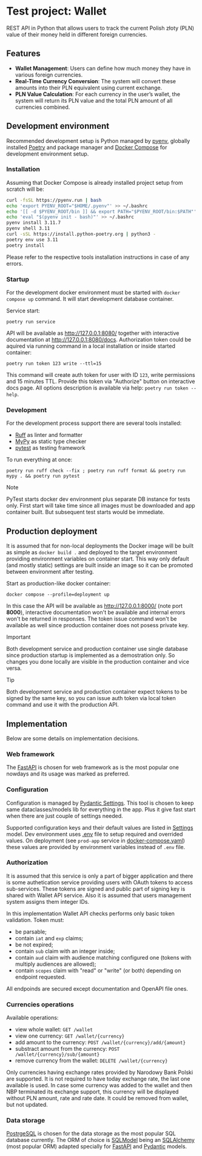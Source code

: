 # Test project: Wallet

REST API in Python that allows users to track the current Polish złoty (PLN) value of their money held in different foreign currencies.

## Features
* **Wallet Management**: Users can define how much money they have in various foreign currencies.
* **Real-Time Currency Conversion**: The system will convert these amounts into their PLN equivalent using current exchange.
* **PLN Value Calculation**: For each currency in the user’s wallet, the system will return its PLN value and the total PLN amount of all currencies combined.

## Development environment

Recommended development setup is Python managed by [pyenv](https://github.com/pyenv/pyenv), globally installed [Poetry](https://python-poetry.org/) and package manager and [Docker Compose](https://docs.docker.com/compose/) for development environment setup.

### Installation

Assuming that Docker Compose is already installed project setup from scratch will be:

```bash
curl -fsSL https://pyenv.run | bash
echo 'export PYENV_ROOT="$HOME/.pyenv"' >> ~/.bashrc
echo '[[ -d $PYENV_ROOT/bin ]] && export PATH="$PYENV_ROOT/bin:$PATH"' >> ~/.bashrc
echo 'eval "$(pyenv init - bash)"' >> ~/.bashrc
pyenv install 3.11.7
pyenv shell 3.11
curl -sSL https://install.python-poetry.org | python3 -
poetry env use 3.11
poetry install
```

Please refer to the respective tools installation instructions in case of any errors.

### Startup

For the development docker environment must be started with `docker compose up` command.
It will start development database container.

Service start:
```console
poetry run service
```

API will be available as http://127.0.0.1:8080/ together with interactive documentation
at http://127.0.0.1:8080/docs. Authorization token could be aquired via running command
in a local installation or inside started container:

```console
poetry run token 123 write --ttl=15
```

This command will create auth token for user with ID `123`, write permissions and 15
minutes TTL. Provide this token via "Authorize" button on interactive docs page. All
options description is available via help: `poetry run token --help`.


### Development

For the development process support there are several tools installed:
* [Ruff](https://docs.astral.sh/ruff/) as linter and formatter
* [MyPy](https://mypy-lang.org/) as static type checker
* [pytest](https://docs.pytest.org/en/stable/) as testing framework

To run everything at once:
```console
poetry run ruff check --fix ; poetry run ruff format && poetry run mypy . && poetry run pytest
```

> [!NOTE]
> PyTest starts docker dev environment plus separate DB instance for tests only. First
> start will take time since all images must be downloaded and app container built. But
> subsequent test starts would be immediate.

## Production deployment

It is assumed that for non-local deployments the Docker image will be built as simple as
`docker build .` and deployed to the target environment providing environment variables
on container start. This way only default (and mostly static) settings are built inside
an image so it can be promoted between environment after testing.

Start as production-like docker container:
```console
docker compose --profile=deployment up
```

In this case the API will be available as http://127.0.0.1:8000/ (note port **8000**),
interactive documentation won't be available and internal errors won't be returned in
responses. The token issue command won't be available as well since production container
does not posess private key.

> [!IMPORTANT]
> Both development service and production container use single database since production
> startup is implemented as a demostration only. So changes you done locally are visible
> in the production container and vice versa.

> [!TIP]
> Both development service and production container expect tokens to be signed by the
> same key, so you can issue auth token via local token command and use it with the
> production API.

## Implementation

Below are some details on implementation decisions.

### Web framework

The [FastAPI](https://fastapi.tiangolo.com/) is chosen for web framework as is the most
popular one nowdays and its usage was marked as preferred.

### Configuration

Configuration is managed by [Pydantic Settings](https://docs.pydantic.dev/latest/concepts/pydantic_settings/).
This tool is chosen to keep same dataclasses/models lib for everything in the app. Plus
it give fast start when there are just couple of settings needed.

Supported configuration keys and their default values are listed in [Settings](/wallet/config.py)
model. Dev environment uses [.env](/.env) file to setup required and overrided values.
On deployment (see `prod-app` service in [docker-compose.yaml](/docker-compose.yaml))
these values are provided by environment variables instead of `.env` file.

### Authorization

It is assumed that this service is only a part of bigger application and there is some
authetication service providing users with OAuth tokens to access sub-services. These
tokens are signed and public part of signing key is shared with Wallet API service. Also
it is assumed that users management system assigns them integer IDs.

In this implementation Wallet API checks performs only basic token validation. Token
must:
* be parsable;
* contain `iat` and `exp` claims;
* be not expired;
* contain `sub` claim with an integer inside;
* contain `aud` claim with audience matching configured one (tokens with multiply audiences are allowed);
* contain `scopes` claim with "read" or "write" (or both) depending on endpoint requested.

All endpoinds are secured except documentation and OpenAPI file ones.

### Currencies operations

Available operations:
* view whole wallet: `GET /wallet`
* view one currency: `GET /wallet/{currency}`
* add amount to the currency: `POST /wallet/{currency}/add/{amount}`
* substract amount from the currency: `POST /wallet/{currency}/sub/{amount}`
* remove currency from the wallet: `DELETE /wallet/{currency}`

Only currencies having exchange rates provided by Narodowy Bank Polski are supported. It
is not required to have today exchange rate, the last one available is used. In case
some currency was added to the wallet and then NBP terminated its exchange support, this
currency will be displayed without PLN amount, rate and rate date. It could be removed
from wallet, but not updated.

### Data storage

[PostrgeSQL](https://www.postgresql.org/) is chosen for the data storage as the most
popular SQL database currently. The ORM of choice is [SQLModel](https://sqlmodel.tiangolo.com/)
being an [SQLAlchemy](https://docs.sqlalchemy.org/) (most popular ORM) adapted specially
for [FastAPI](https://fastapi.tiangolo.com/) and [Pydantic](https://docs.pydantic.dev/)
models.
